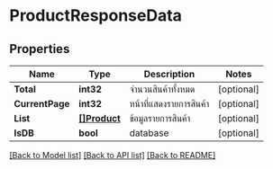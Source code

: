 # ProductResponseData

## Properties

Name | Type | Description | Notes
------------ | ------------- | ------------- | -------------
**Total** | **int32** | จำนวนสินค้าทั้งหมด | [optional] 
**CurrentPage** | **int32** | หน้าที่แสดงรายการสินค้า | [optional] 
**List** | [**[]Product**](Product.md) | ข้อมูลรายการสินค้า | [optional] 
**IsDB** | **bool** | database | [optional] 

[[Back to Model list]](../README.md#documentation-for-models) [[Back to API list]](../README.md#documentation-for-api-endpoints) [[Back to README]](../README.md)


